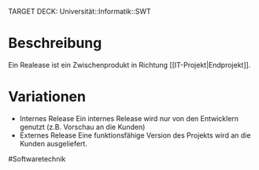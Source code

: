 TARGET DECK: Universität::Informatik::SWT

# Beschreibung
Ein Realease ist ein Zwischenprodukt in Richtung [[IT-Projekt|Endprojekt]]. 

# Variationen
- Internes Release
Ein internes Release wird nur von den Entwicklern genutzt (z.B. Vorschau an die Kunden)
- Externes Release
Eine funktionsfähige Version des Projekts wird an die Kunden ausgeliefert. 



#Softwaretechnik 



